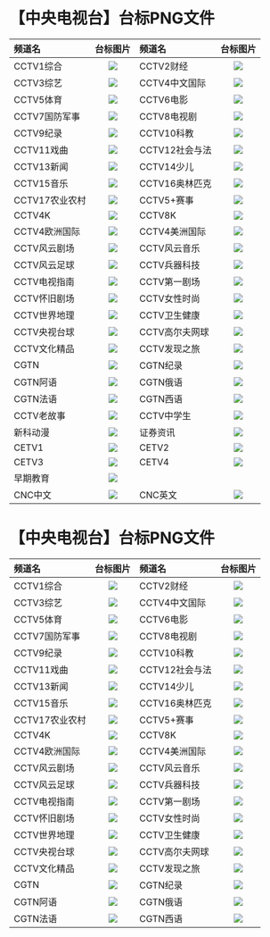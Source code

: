 # 【中央电视台】台标PNG文件
|频道名|台标图片|频道名|台标图片|
|:---|:---:|:---|:---:|
|CCTV1综合|<img src="https://raw.githubusercontent.com/love599/TVLOGO/main/logo/央视/CCTV1.png">|CCTV2财经|<img src="https://raw.githubusercontent.com/love599/TVLOGO/main/logo/央视/CCTV2.png">|
|CCTV3综艺|<img src="https://raw.githubusercontent.com/love599/TVLOGO/main/logo/央视/CCTV3.png">|CCTV4中文国际|<img src="https://raw.githubusercontent.com/love599/TVLOGO/main/logo/央视/CCTV4.png">|
|CCTV5体育|<img src="https://raw.githubusercontent.com/love599/TVLOGO/main/logo/央视/CCTV5.png">|CCTV6电影|<img src="https://raw.githubusercontent.com/love599/TVLOGO/main/logo/央视/CCTV6.png">|
|CCTV7国防军事|<img src="https://raw.githubusercontent.com/love599/TVLOGO/main/logo/央视/CCTV7.png">|CCTV8电视剧|<img src="https://raw.githubusercontent.com/love599/TVLOGO/main/logo/央视/CCTV8.png">|
|CCTV9纪录|<img src="https://raw.githubusercontent.com/love599/TVLOGO/main/logo/央视/CCTV9.png">|CCTV10科教|<img src="https://raw.githubusercontent.com/love599/TVLOGO/main/logo/央视/CCTV10.png">|
|CCTV11戏曲|<img src="https://raw.githubusercontent.com/love599/TVLOGO/main/logo/央视/CCTV11.png">|CCTV12社会与法|<img src="https://raw.githubusercontent.com/love599/TVLOGO/main/logo/央视/CCTV12.png">|
|CCTV13新闻|<img src="https://raw.githubusercontent.com/love599/TVLOGO/main/logo/央视/CCTV13.png">|CCTV14少儿|<img src="https://raw.githubusercontent.com/love599/TVLOGO/main/logo/央视/CCTV14.png">|
|CCTV15音乐|<img src="https://raw.githubusercontent.com/love599/TVLOGO/main/logo/央视/CCTV15.png">|CCTV16奥林匹克|<img src="https://raw.githubusercontent.com/love599/TVLOGO/main/logo/央视/CCTV16.png">|
|CCTV17农业农村|<img src="https://raw.githubusercontent.com/love599/TVLOGO/main/logo/央视/CCTV17.png">|CCTV5+赛事|<img src="https://raw.githubusercontent.com/love599/TVLOGO/main/logo/央视/CCTV5+.png">|
|CCTV4K|<img src="https://raw.githubusercontent.com/love599/TVLOGO/main/logo/央视/CCTV4K.png">|CCTV8K|<img src="https://raw.githubusercontent.com/love599/TVLOGO/main/logo/央视/CCTV8K.png">|
|CCTV4欧洲国际|<img src="https://raw.githubusercontent.com/love599/TVLOGO/main/logo/央视/CCTV4欧洲.png">|CCTV4美洲国际|<img src="https://raw.githubusercontent.com/love599/TVLOGO/main/logo/央视/CCTV4美洲.png">|
|CCTV风云剧场|<img src="https://raw.githubusercontent.com/love599/TVLOGO/main/logo/央视/风云剧场.png">|CCTV风云音乐|<img src="https://raw.githubusercontent.com/love599/TVLOGO/main/logo/央视/风云音乐.png">|
|CCTV风云足球|<img src="https://raw.githubusercontent.com/love599/TVLOGO/main/logo/央视/风云足球.png">|CCTV兵器科技|<img src="https://raw.githubusercontent.com/love599/TVLOGO/main/logo/央视/兵器科技.png">|
|CCTV电视指南|<img src="https://raw.githubusercontent.com/love599/TVLOGO/main/logo/央视/电视指南.png">|CCTV第一剧场|<img src="https://raw.githubusercontent.com/love599/TVLOGO/main/logo/央视/第一剧场.png">|
|CCTV怀旧剧场|<img src="https://raw.githubusercontent.com/love599/TVLOGO/main/logo/央视/怀旧剧场.png">|CCTV女性时尚|<img src="https://raw.githubusercontent.com/love599/TVLOGO/main/logo/央视/女性时尚.png">|
|CCTV世界地理|<img src="https://raw.githubusercontent.com/love599/TVLOGO/main/logo/央视/世界地理.png">|CCTV卫生健康|<img src="https://raw.githubusercontent.com/love599/TVLOGO/main/logo/央视/卫生健康.png">|
|CCTV央视台球|<img src="https://raw.githubusercontent.com/love599/TVLOGO/main/logo/央视/央视台球.png">|CCTV高尔夫网球|<img src="https://raw.githubusercontent.com/love599/TVLOGO/main/logo/央视/高尔夫网球.png">|
|CCTV文化精品|<img src="https://raw.githubusercontent.com/love599/TVLOGO/main/logo/央视/文化精品.png">|CCTV发现之旅|<img src="https://raw.githubusercontent.com/love599/TVLOGO/main/logo/央视/发现之旅.png">|
|CGTN|<img src="https://raw.githubusercontent.com/love599/TVLOGO/main/logo/央视/CGTN.png">|CGTN纪录|<img src="https://raw.githubusercontent.com/love599/TVLOGO/main/logo/央视/CGTN纪录.png">|
|CGTN阿语|<img src="https://raw.githubusercontent.com/love599/TVLOGO/main/logo/央视/CGTN阿语.png">|CGTN俄语|<img src="https://raw.githubusercontent.com/love599/TVLOGO/main/logo/央视/CGTN俄语.png">|
|CGTN法语|<img src="https://raw.githubusercontent.com/love599/TVLOGO/main/logo/央视/CGTN法语.png">|CGTN西语|<img src="https://raw.githubusercontent.com/love599/TVLOGO/main/logo/央视/CGTN西语.png">|
|CCTV老故事|<img src="https://raw.githubusercontent.com/love599/TVLOGO/main/logo/央视/中央新影老故事.png">|CCTV中学生|<img src="https://raw.githubusercontent.com/love599/TVLOGO/main/logo/央视/中央新影中学生.png">|
|新科动漫|<img src="https://raw.githubusercontent.com/love599/TVLOGO/main/logo/央视/中央新影新科动漫.png">|证券资讯|<img src="https://raw.githubusercontent.com/love599/TVLOGO/main/logo/央视/中央新影证券资讯.png">|
|CETV1|<img src="https://raw.githubusercontent.com/love599/TVLOGO/main/logo/央视/中国教育1台.png">|CETV2|<img src="https://raw.githubusercontent.com/love599/TVLOGO/main/logo/央视/中国教育2台.png">|
|CETV3|<img src="https://raw.githubusercontent.com/love599/TVLOGO/main/logo/央视/中国教育3台.png">|CETV4|<img src="https://raw.githubusercontent.com/love599/TVLOGO/main/logo/央视/中国教育4台.png">|
|早期教育|<img src="https://raw.githubusercontent.com/love599/TVLOGO/main/logo/央视/CETV早期教育.png">|
|CNC中文|<img src="https://raw.githubusercontent.com/love599/TVLOGO/main/logo/央视/CNC中文.png">|CNC英文|<img src="https://raw.githubusercontent.com/love599/TVLOGO/main/logo/央视/CNC英文.png">|

# 【中央电视台】台标PNG文件
|频道名|台标图片|频道名|台标图片|
|:---|:---:|:---|:---:|
|CCTV1综合|<img src="https://raw.githubusercontent.com/love599/TVLOGO/main/logo/央视/CCTV-1.png">|CCTV2财经|<img src="https://raw.githubusercontent.com/love599/TVLOGO/main/logo/央视/CCTV-2.png">|
|CCTV3综艺|<img src="https://raw.githubusercontent.com/love599/TVLOGO/main/logo/央视/CCTV-3.png">|CCTV4中文国际|<img src="https://raw.githubusercontent.com/love599/TVLOGO/main/logo/央视/CCTV-4.png">|
|CCTV5体育|<img src="https://raw.githubusercontent.com/love599/TVLOGO/main/logo/央视/CCTV-5.png">|CCTV6电影|<img src="https://raw.githubusercontent.com/love599/TVLOGO/main/logo/央视/CCTV-6.png">|
|CCTV7国防军事|<img src="https://raw.githubusercontent.com/love599/TVLOGO/main/logo/央视/CCTV-7.png">|CCTV8电视剧|<img src="https://raw.githubusercontent.com/love599/TVLOGO/main/logo/央视/CCTV-8.png">|
|CCTV9纪录|<img src="https://raw.githubusercontent.com/love599/TVLOGO/main/logo/央视/CCTV-9.png">|CCTV10科教|<img src="https://raw.githubusercontent.com/love599/TVLOGO/main/logo/央视/CCTV-10.png">|
|CCTV11戏曲|<img src="https://raw.githubusercontent.com/love599/TVLOGO/main/logo/央视/CCTV-11.png">|CCTV12社会与法|<img src="https://raw.githubusercontent.com/love599/TVLOGO/main/logo/央视/CCTV-12.png">|
|CCTV13新闻|<img src="https://raw.githubusercontent.com/love599/TVLOGO/main/logo/央视/CCTV-13.png">|CCTV14少儿|<img src="https://raw.githubusercontent.com/love599/TVLOGO/main/logo/央视/CCTV-14.png">|
|CCTV15音乐|<img src="https://raw.githubusercontent.com/love599/TVLOGO/main/logo/央视/CCTV-15.png">|CCTV16奥林匹克|<img src="https://raw.githubusercontent.com/love599/TVLOGO/main/logo/央视/CCTV-16.png">|
|CCTV17农业农村|<img src="https://raw.githubusercontent.com/love599/TVLOGO/main/logo/央视/CCTV-17.png">|CCTV5+赛事|<img src="https://raw.githubusercontent.com/love599/TVLOGO/main/logo/央视/CCTV-5+.png">|
|CCTV4K|<img src="https://raw.githubusercontent.com/love599/TVLOGO/main/logo/央视/CCTV-4K.png">|CCTV8K|<img src="https://raw.githubusercontent.com/love599/TVLOGO/main/logo/央视/CCTV-8K.png">|
|CCTV4欧洲国际|<img src="https://raw.githubusercontent.com/love599/TVLOGO/main/logo/央视/CCTV-4欧洲.png">|CCTV4美洲国际|<img src="https://raw.githubusercontent.com/love599/TVLOGO/main/logo/央视/CCTV-4美洲.png">|
|CCTV风云剧场|<img src="https://raw.githubusercontent.com/love599/TVLOGO/main/logo/央视/风云剧场.png">|CCTV风云音乐|<img src="https://raw.githubusercontent.com/love599/TVLOGO/main/logo/央视/风云音乐.png">|
|CCTV风云足球|<img src="https://raw.githubusercontent.com/love599/TVLOGO/main/logo/央视/风云足球.png">|CCTV兵器科技|<img src="https://raw.githubusercontent.com/love599/TVLOGO/main/logo/央视/兵器科技.png">|
|CCTV电视指南|<img src="https://raw.githubusercontent.com/love599/TVLOGO/main/logo/央视/电视指南.png">|CCTV第一剧场|<img src="https://raw.githubusercontent.com/love599/TVLOGO/main/logo/央视/第一剧场.png">|
|CCTV怀旧剧场|<img src="https://raw.githubusercontent.com/love599/TVLOGO/main/logo/央视/怀旧剧场.png">|CCTV女性时尚|<img src="https://raw.githubusercontent.com/love599/TVLOGO/main/logo/央视/女性时尚.png">|
|CCTV世界地理|<img src="https://raw.githubusercontent.com/love599/TVLOGO/main/logo/央视/世界地理.png">|CCTV卫生健康|<img src="https://raw.githubusercontent.com/love599/TVLOGO/main/logo/央视/卫生健康.png">|
|CCTV央视台球|<img src="https://raw.githubusercontent.com/love599/TVLOGO/main/logo/央视/央视台球.png">|CCTV高尔夫网球|<img src="https://raw.githubusercontent.com/love599/TVLOGO/main/logo/央视/高尔夫网球.png">|
|CCTV文化精品|<img src="https://raw.githubusercontent.com/love599/TVLOGO/main/logo/央视/文化精品.png">|CCTV发现之旅|<img src="https://raw.githubusercontent.com/love599/TVLOGO/main/logo/央视/发现之旅.png">|
|CGTN|<img src="https://raw.githubusercontent.com/love599/TVLOGO/main/logo/央视/CGTN.png">|CGTN纪录|<img src="https://raw.githubusercontent.com/love599/TVLOGO/main/logo/央视/CGTN纪录.png">|
|CGTN阿语|<img src="https://raw.githubusercontent.com/love599/TVLOGO/main/logo/央视/CGTN阿语.png">|CGTN俄语|<img src="https://raw.githubusercontent.com/love599/TVLOGO/main/logo/央视/CGTN俄语.png">|
|CGTN法语|<img src="https://raw.githubusercontent.com/love599/TVLOGO/main/logo/央视/CGTN法语.png">|CGTN西语|<img src="https://raw.githubusercontent.com/love599/TVLOGO/main/logo/央视/CGTN西语.png">|

